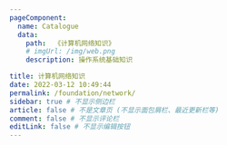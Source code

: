 ```yaml
---
pageComponent:
  name: Catalogue 
  data: 
    path:  《计算机网络知识》
    # imgUrl: /img/web.png
    description: 操作系统基础知识

title: 计算机网络知识
date: 2022-03-12 10:49:44
permalink: /foundation/network/
sidebar: true # 不显示侧边栏
article: false # 不是文章页 (不显示面包屑栏、最近更新栏等)
comment: false # 不显示评论栏
editLink: false # 不显示编辑按钮
---
```

